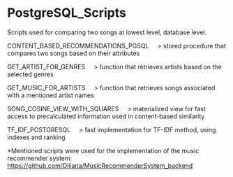 # PostgreSQL_Scripts

Scripts used for comparing two songs at lowest level, database level.

CONTENT_BASED_RECOMMENDATIONS_PGSQL 
&nbsp;&nbsp;&nbsp; > stored procedure that compares two songs based on their attributes

GET_ARTIST_FOR_GENRES
&nbsp;&nbsp;&nbsp; > function that retrieves artists based on the selected genres

GET_MUSIC_FOR_ARTISTS
&nbsp;&nbsp;&nbsp; > function that retrieves songs associated with a mentioned artist names

SONG_COSINE_VIEW_WITH_SQUARES
&nbsp;&nbsp;&nbsp; > materialized view for fast access to precalculated information used in content-based similarity

TF_IDF_POSTGRESQL
&nbsp;&nbsp;&nbsp; > fast implementation for TF-IDF method, using indexes and ranking

*Mentioned scripts were used for the implementation of the music recommender system:
https://github.com/Diiiana/MusicRecommenderSystem_backend

